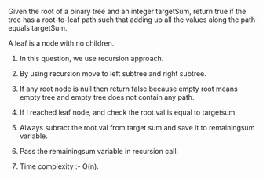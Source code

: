 Given the root of a binary tree and an integer targetSum, return true if the tree has a root-to-leaf path such that adding up all the values along the path equals targetSum.

A leaf is a node with no children.

<!-- Approach -->

1. In this question, we use recursion approach.

2. By using recursion move to left subtree and right subtree.

3. If any root node is null then return false because empty root means empty tree and empty tree does not contain any path.

4. If I reached leaf node, and check the root.val is equal to targetsum.

5. Always subract the root.val from target sum and save it to remainingsum variable.

6. Pass the remainingsum variable in recursion call.

7. Time complexity :- O(n).